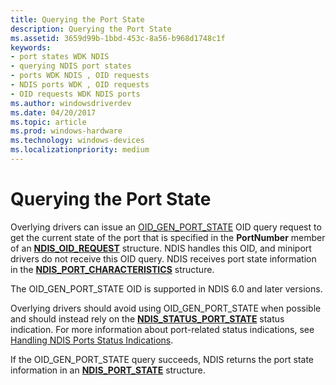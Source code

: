 ```yaml
---
title: Querying the Port State
description: Querying the Port State
ms.assetid: 3659d99b-1bbd-453c-8a56-b968d1748c1f
keywords:
- port states WDK NDIS
- querying NDIS port states
- ports WDK NDIS , OID requests
- NDIS ports WDK , OID requests
- OID requests WDK NDIS ports
ms.author: windowsdriverdev
ms.date: 04/20/2017
ms.topic: article
ms.prod: windows-hardware
ms.technology: windows-devices
ms.localizationpriority: medium
---
```


# Querying the Port State





Overlying drivers can issue an [OID\_GEN\_PORT\_STATE](https://msdn.microsoft.com/library/windows/hardware/ff569624) OID query request to get the current state of the port that is specified in the **PortNumber** member of an [**NDIS\_OID\_REQUEST**](https://msdn.microsoft.com/library/windows/hardware/ff566710) structure. NDIS handles this OID, and miniport drivers do not receive this OID query. NDIS receives port state information in the [**NDIS\_PORT\_CHARACTERISTICS**](https://msdn.microsoft.com/library/windows/hardware/ff566791) structure.

The OID\_GEN\_PORT\_STATE OID is supported in NDIS 6.0 and later versions.

Overlying drivers should avoid using OID\_GEN\_PORT\_STATE when possible and should instead rely on the [**NDIS\_STATUS\_PORT\_STATE**](https://msdn.microsoft.com/library/windows/hardware/ff567415) status indication. For more information about port-related status indications, see [Handling NDIS Ports Status Indications](handling-ndis-ports-status-indications.md).

If the OID\_GEN\_PORT\_STATE query succeeds, NDIS returns the port state information in an [**NDIS\_PORT\_STATE**](https://msdn.microsoft.com/library/windows/hardware/ff566800) structure.

 

 





